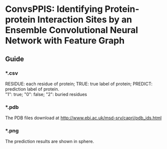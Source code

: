 ConvsPPIS: Identifying Protein-protein Interaction Sites by an Ensemble Convolutional Neural Network with Feature Graph
=======
## Guide<br>
###  *.csv  <br>
RESIDUE: each residue of protein; TRUE: true label of protein; PREDICT: prediction label of protein. <br>
 "1": true; "0": false; "2": buried residues<br>
### *.pdb  <br>
 The PDB files download at http://www.ebi.ac.uk/msd-srv/capri/pdb_ids.html<br>
### *.png<br>
 The prediction results are shown in sphere.


